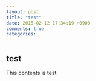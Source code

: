 ```yaml
---
layout: post
title: "test"
date: 2015-02-12 17:34:19 +0900
comments: true
categories: 
---
```

## test  
This contents is test  


